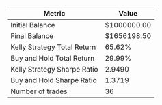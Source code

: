| Metric | Value |
| --- | --- |
| Initial Balance | $1000000.00 |
| Final Balance | $1656198.50 |
| Kelly Strategy Total Return | 65.62% |
| Buy and Hold Total Return | 29.99% |
| Kelly Strategy Sharpe Ratio | 2.9490 |
| Buy and Hold Sharpe Ratio | 1.3719 |
| Number of trades | 36 |
